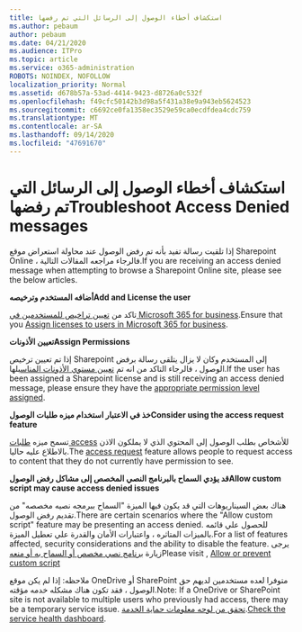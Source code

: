 ```yaml
---
title: استكشاف أخطاء الوصول إلى الرسائل التي تم رفضها
ms.author: pebaum
author: pebaum
ms.date: 04/21/2020
ms.audience: ITPro
ms.topic: article
ms.service: o365-administration
ROBOTS: NOINDEX, NOFOLLOW
localization_priority: Normal
ms.assetid: d678b57a-53ad-4414-9423-d8726a0c532f
ms.openlocfilehash: f49cfc50142b3d98a5f431a38e9a943eb5624523
ms.sourcegitcommit: c6692ce0fa1358ec3529e59ca0ecdfdea4cdc759
ms.translationtype: MT
ms.contentlocale: ar-SA
ms.lasthandoff: 09/14/2020
ms.locfileid: "47691670"
---
```

# <a name="troubleshoot-access-denied-messages"></a><span data-ttu-id="8c6e6-102">استكشاف أخطاء الوصول إلى الرسائل التي تم رفضها</span><span class="sxs-lookup"><span data-stu-id="8c6e6-102">Troubleshoot Access Denied messages</span></span>

<span data-ttu-id="8c6e6-103">إذا تلقيت رسالة تفيد بأنه تم رفض الوصول عند محاولة استعراض موقع Sharepoint Online ، فالرجاء مراجعه المقالات التالية.</span><span class="sxs-lookup"><span data-stu-id="8c6e6-103">If you are receiving an access denied message when attempting to browse a Sharepoint Online site, please see the below articles.</span></span>

<span data-ttu-id="8c6e6-104">**أضافه المستخدم وترخيصه**</span><span class="sxs-lookup"><span data-stu-id="8c6e6-104">**Add and License the user**</span></span>

<span data-ttu-id="8c6e6-105">تاكد من [تعيين تراخيص للمستخدمين في Microsoft 365 for business](https://docs.microsoft.com/microsoft-365/admin/add-users/add-users).</span><span class="sxs-lookup"><span data-stu-id="8c6e6-105">Ensure that you [Assign licenses to users in Microsoft 365 for business](https://docs.microsoft.com/microsoft-365/admin/add-users/add-users).</span></span>

<span data-ttu-id="8c6e6-106">**تعيين الأذونات**</span><span class="sxs-lookup"><span data-stu-id="8c6e6-106">**Assign Permissions**</span></span>

<span data-ttu-id="8c6e6-107">إذا تم تعيين ترخيص Sharepoint إلى المستخدم وكان لا يزال يتلقى رسالة برفض الوصول ، فالرجاء التاكد من انه تم [تعيين مستوي الأذونات المناسب](https://docs.microsoft.com/sharepoint/understanding-permission-levels)لها.</span><span class="sxs-lookup"><span data-stu-id="8c6e6-107">If the user has been assigned a Sharepoint license and is still receiving an access denied message, please ensure they have the [appropriate permission level assigned](https://docs.microsoft.com/sharepoint/understanding-permission-levels).</span></span>

<span data-ttu-id="8c6e6-108">**خذ في الاعتبار استخدام ميزه طلبات الوصول**</span><span class="sxs-lookup"><span data-stu-id="8c6e6-108">**Consider using the access request feature**</span></span>

<span data-ttu-id="8c6e6-109">تسمح ميزه [طلبات access](https://support.office.com/article/Set-up-and-manage-access-requests-94B26E0B-2822-49D4-929A-8455698654B3) للأشخاص بطلب الوصول إلى المحتوي الذي لا يملكون الاذن بالاطلاع عليه حاليا.</span><span class="sxs-lookup"><span data-stu-id="8c6e6-109">The [access request](https://support.office.com/article/Set-up-and-manage-access-requests-94B26E0B-2822-49D4-929A-8455698654B3) feature allows people to request access to content that they do not currently have permission to see.</span></span> 

<span data-ttu-id="8c6e6-110">**قد يؤدي السماح بالبرنامج النصي المخصص إلى مشاكل رفض الوصول**</span><span class="sxs-lookup"><span data-stu-id="8c6e6-110">**Allow custom script may cause access denied issues**</span></span>

<span data-ttu-id="8c6e6-111">هناك بعض السيناريوهات التي قد يكون فيها الميزة "السماح ببرمجه نصيه مخصصه" من تقديم رفض الوصول.</span><span class="sxs-lookup"><span data-stu-id="8c6e6-111">There are certain scenarios where the "Allow custom script" feature may be presenting an access denied.</span></span> <span data-ttu-id="8c6e6-112">للحصول علي قائمه بالميزات المتاثره ، واعتبارات الأمان والقدرة علي تعطيل الميزة.</span><span class="sxs-lookup"><span data-stu-id="8c6e6-112">For a list of features affected, security considerations and the ability to disable the feature.</span></span> <span data-ttu-id="8c6e6-113">يرجى زيارة [برنامج نصي مخصص أو السماح به أو منعه](https://docs.microsoft.com/sharepoint/allow-or-prevent-custom-script)</span><span class="sxs-lookup"><span data-stu-id="8c6e6-113">Please visit , [Allow or prevent custom script](https://docs.microsoft.com/sharepoint/allow-or-prevent-custom-script)</span></span>

<span data-ttu-id="8c6e6-114">ملاحظه: إذا لم يكن موقع OneDrive أو SharePoint متوفرا لعده مستخدمين لديهم حق الوصول ، فقد تكون هناك مشكله خدمه مؤقته.</span><span class="sxs-lookup"><span data-stu-id="8c6e6-114">Note: If a OneDrive or SharePoint site is not available to multiple users who previously had access, there may be a temporary service issue.</span></span> <span data-ttu-id="8c6e6-115">[تحقق من لوحه معلومات حماية الخدمة](https://portal.office.com/adminportal/home#/servicehealth).</span><span class="sxs-lookup"><span data-stu-id="8c6e6-115">[Check the service health dashboard](https://portal.office.com/adminportal/home#/servicehealth).</span></span>


  

